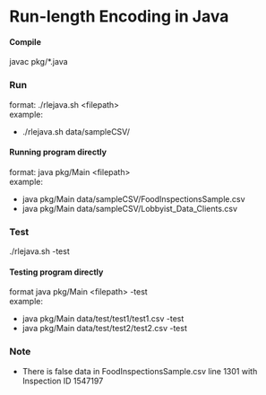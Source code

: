 # Run-length Encoding in Java

#### Compile
javac pkg/*.java

### Run
format: ./rlejava.sh \<filepath>  
example:
- ./rlejava.sh data/sampleCSV/

#### Running program directly
format: java pkg/Main \<filepath>  
example:
- java pkg/Main data/sampleCSV/FoodInspectionsSample.csv
- java pkg/Main data/sampleCSV/Lobbyist_Data_Clients.csv

### Test
./rlejava.sh -test

#### Testing program directly
format java pkg/Main \<filepath> -test  
example:
- java pkg/Main data/test/test1/test1.csv -test
- java pkg/Main data/test/test2/test2.csv -test

### Note
- There is false data in FoodInspectionsSample.csv line 1301 with Inspection ID 1547197
